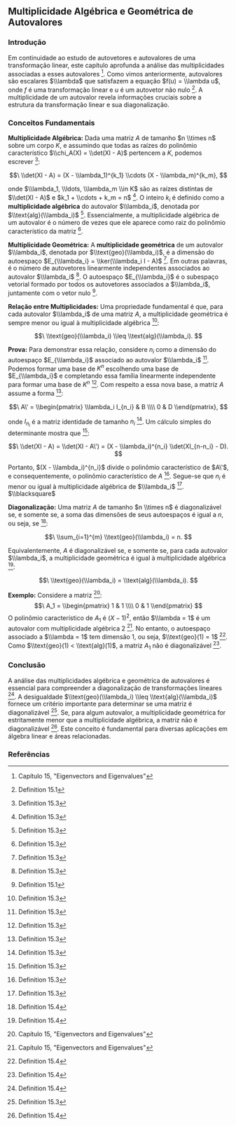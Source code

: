 ## Multiplicidade Algébrica e Geométrica de Autovalores

### Introdução
Em continuidade ao estudo de autovetores e autovalores de uma transformação linear, este capítulo aprofunda a análise das multiplicidades associadas a esses autovalores [^1]. Como vimos anteriormente, autovalores são escalares $\\lambda$ que satisfazem a equação $f(u) = \\lambda u$, onde $f$ é uma transformação linear e $u$ é um autovetor não nulo [^2]. A multiplicidade de um autovalor revela informações cruciais sobre a estrutura da transformação linear e sua diagonalização.

### Conceitos Fundamentais

**Multiplicidade Algébrica:** Dada uma matriz $A$ de tamanho $n \\times n$ sobre um corpo $K$, e assumindo que todas as raízes do polinômio característico $\\chi_A(X) = \\det(XI - A)$ pertencem a $K$, podemos escrever [^5]:

$$\
\\det(XI - A) = (X - \\lambda_1)^{k_1} \\cdots (X - \\lambda_m)^{k_m},
$$

onde $\\lambda_1, \\ldots, \\lambda_m \\in K$ são as raízes distintas de $\\det(XI - A)$ e $k_1 + \\cdots + k_m = n$ [^5]. O inteiro $k_i$ é definido como a **multiplicidade algébrica** do autovalor $\\lambda_i$, denotada por $\\text{alg}(\\lambda_i)$ [^5]. Essencialmente, a multiplicidade algébrica de um autovalor é o número de vezes que ele aparece como raiz do polinômio característico da matriz [^5].

**Multiplicidade Geométrica:** A **multiplicidade geométrica** de um autovalor $\\lambda_i$, denotada por $\\text{geo}(\\lambda_i)$, é a dimensão do autoespaço $E_{\\lambda_i} = \\ker(\\lambda_i I - A)$ [^5]. Em outras palavras, é o número de autovetores linearmente independentes associados ao autovalor $\\lambda_i$ [^5]. O autoespaço $E_{\\lambda_i}$ é o subespaço vetorial formado por todos os autovetores associados a $\\lambda_i$, juntamente com o vetor nulo [^2].

**Relação entre Multiplicidades:** Uma propriedade fundamental é que, para cada autovalor $\\lambda_i$ de uma matriz $A$, a multiplicidade geométrica é sempre menor ou igual à multiplicidade algébrica [^5]:

$$\
\\text{geo}(\\lambda_i) \\leq \\text{alg}(\\lambda_i).
$$

**Prova:** Para demonstrar essa relação, considere $n_i$ como a dimensão do autoespaço $E_{\\lambda_i}$ associado ao autovalor $\\lambda_i$ [^5]. Podemos formar uma base de $K^n$ escolhendo uma base de $E_{\\lambda_i}$ e completando essa família linearmente independente para formar uma base de $K^n$ [^5]. Com respeito a essa nova base, a matriz $A$ assume a forma [^5]:

$$\
A\' = \\begin{pmatrix} \\lambda_i I_{n_i} & B \\\\ 0 & D \\end{pmatrix},
$$

onde $I_{n_i}$ é a matriz identidade de tamanho $n_i$ [^5]. Um cálculo simples do determinante mostra que [^5]:

$$\
\\det(XI - A) = \\det(XI - A\') = (X - \\lambda_i)^{n_i} \\det(XI_{n-n_i} - D).
$$

Portanto, $(X - \\lambda_i)^{n_i}$ divide o polinômio característico de $A\'$, e consequentemente, o polinômio característico de $A$ [^5]. Segue-se que $n_i$ é menor ou igual à multiplicidade algébrica de $\\lambda_i$ [^5]. $\\blacksquare$

**Diagonalização:** Uma matriz $A$ de tamanho $n \\times n$ é diagonalizável se, e somente se, a soma das dimensões de seus autoespaços é igual a $n$, ou seja, se [^6]:

$$\
\\sum_{i=1}^{m} \\text{geo}(\\lambda_i) = n.
$$

Equivalentemente, $A$ é diagonalizável se, e somente se, para cada autovalor $\\lambda_i$, a multiplicidade geométrica é igual à multiplicidade algébrica [^6]:

$$\
\\text{geo}(\\lambda_i) = \\text{alg}(\\lambda_i).
$$

**Exemplo:** Considere a matriz [^1]:
$$\
A_1 = \\begin{pmatrix} 1 & 1 \\\\ 0 & 1 \\end{pmatrix}
$$
O polinômio característico de $A_1$ é $(X-1)^2$, então $\\lambda = 1$ é um autovalor com multiplicidade algébrica 2 [^1]. No entanto, o autoespaço associado a $\\lambda = 1$ tem dimensão 1, ou seja, $\\text{geo}(1) = 1$ [^6]. Como $\\text{geo}(1) < \\text{alg}(1)$, a matriz $A_1$ não é diagonalizável [^6].

### Conclusão
A análise das multiplicidades algébrica e geométrica de autovalores é essencial para compreender a diagonalização de transformações lineares [^6]. A desigualdade $\\text{geo}(\\lambda_i) \\leq \\text{alg}(\\lambda_i)$ fornece um critério importante para determinar se uma matriz é diagonalizável [^5]. Se, para algum autovalor, a multiplicidade geométrica for estritamente menor que a multiplicidade algébrica, a matriz não é diagonalizável [^6]. Este conceito é fundamental para diversas aplicações em álgebra linear e áreas relacionadas.

### Referências
[^1]: Capítulo 15, "Eigenvectors and Eigenvalues"
[^2]: Definition 15.1
[^5]: Definition 15.3
[^6]: Definition 15.4
<!-- END -->
